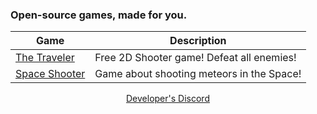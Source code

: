 <!-- <img align="center" src="/repo/banners/notestudios.png"> -->

### Open-source games, made for you.
  
| Game | Description |
| - | - |
| [The Traveler](https://github.com/notestudios/TheTraveler) | Free 2D Shooter game! Defeat all enemies! |
| [Space Shooter](https://github.com/notestudios/SpaceShooter) | Game about shooting meteors in the Space! |

<p align="center">
  <a href="https://discord.com/users/568589231954591749">Developer's Discord</a>
</p>
